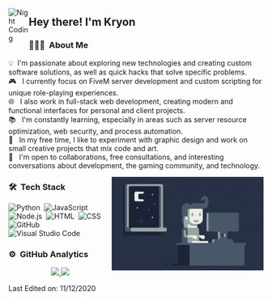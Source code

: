

<img alt="Night Coding" src="./assets/Hand%20Wave.gif" width='40' align="left"/><h2>Hey there! I'm Kryon</h2>

<!-- ## 👋 &nbsp;Hey there! I'm Aditya -->

### 👨🏻‍💻 &nbsp;About Me

💡  &nbsp;I'm passionate about exploring new technologies and creating custom software solutions, as well as quick hacks that solve specific problems.\
🎮  &nbsp;I currently focus on FiveM server development and custom scripting for unique role-playing experiences.\
🌐  &nbsp;I also work in full-stack web development, creating modern and functional interfaces for personal and client projects.\
📚  &nbsp;I'm constantly learning, especially in areas such as server resource optimization, web security, and process automation.\
🎨  &nbsp;In my free time, I like to experiment with graphic design and work on small creative projects that mix code and art.\
💬  &nbsp;I'm open to collaborations, free consultations, and interesting conversations about development, the gaming community, and technology.

<img alt="Night Coding" src="https://raw.githubusercontent.com/AVS1508/AVS1508/master/assets/Night-Coding.gif" align="right"/>

### 🛠 &nbsp;Tech Stack

![Python](https://img.shields.io/badge/-Python-05122A?style=flat&logo=python)&nbsp;
![JavaScript](https://img.shields.io/badge/-JavaScript-05122A?style=flat&logo=javascript)&nbsp;
![Node.js](https://img.shields.io/badge/-Node.js-05122A?style=flat&logo=node.js)&nbsp;
![HTML](https://img.shields.io/badge/-HTML-05122A?style=flat&logo=HTML5)&nbsp;
![CSS](https://img.shields.io/badge/-CSS-05122A?style=flat&logo=CSS3&logoColor=1572B6)&nbsp;
![GitHub](https://img.shields.io/badge/-GitHub-05122A?style=flat&logo=github)&nbsp;
![Visual Studio Code](https://img.shields.io/badge/-Visual%20Studio%20Code-05122A?style=flat&logo=visual-studio-code&logoColor=007ACC)&nbsp;

### ⚙️ &nbsp;GitHub Analytics

<p align="center">
<a href="https://github.com/AVS1508">
  <img height="180em" src="https://github-readme-stats-eight-theta.vercel.app/api?username=AVS1508&show_icons=true&theme=algolia&include_all_commits=true&count_private=true"/>
  <img height="180em" src="https://github-readme-stats-eight-theta.vercel.app/api/top-langs/?username=AVS1508&layout=compact&langs_count=8&theme=algolia"/>
</a>
</p>


Last Edited on: 11/12/2020

